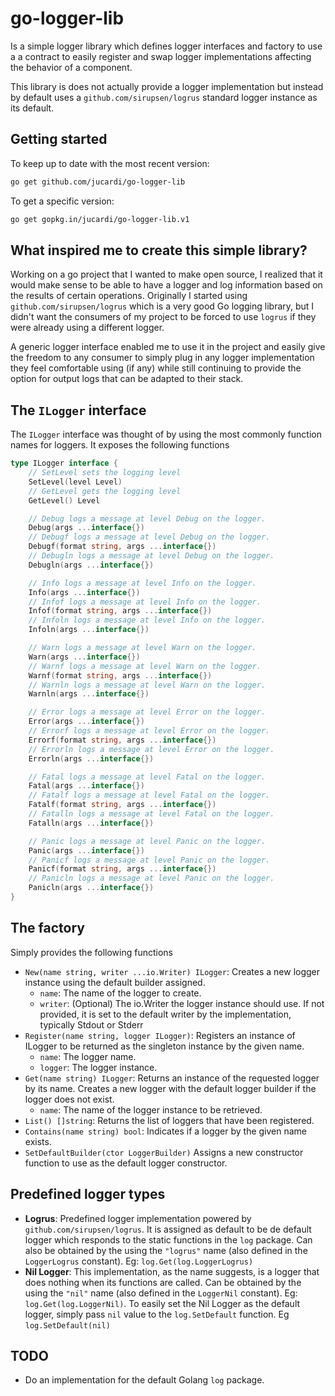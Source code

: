 # go-logger-lib

Is a simple logger library which defines logger interfaces and factory to use a a contract to easily register and swap logger implementations affecting the behavior of a component.

This library is does not actually provide a logger implementation but instead by default uses a `github.com/sirupsen/logrus` standard logger instance as its default.

## Getting started

To keep up to date with the most recent version:

```bash
go get github.com/jucardi/go-logger-lib
```

To get a specific version:

```bash
go get gopkg.in/jucardi/go-logger-lib.v1
```

## What inspired me to create this simple library?

Working on a go project that I wanted to make open source, I realized that it would make sense to be able to have a logger and log information based on the results of certain operations. Originally I started using `github.com/sirupsen/logrus` which is a very good Go logging library, but I didn't want the consumers of my project to be forced to use `logrus` if they were already using a different logger.

A generic logger interface enabled me to use it in the project and easily give the freedom to any consumer to simply plug in any logger implementation they feel comfortable using (if any) while still continuing to provide the option for output logs that can be adapted to their stack.

## The `ILogger` interface
The `ILogger` interface was thought of by using the most commonly function names for loggers. It exposes the following functions

```Go
type ILogger interface {
    // SetLevel sets the logging level
    SetLevel(level Level)
    // GetLevel gets the logging level
    GetLevel() Level

    // Debug logs a message at level Debug on the logger.
    Debug(args ...interface{})
    // Debugf logs a message at level Debug on the logger.
    Debugf(format string, args ...interface{})
    // Debugln logs a message at level Debug on the logger.
    Debugln(args ...interface{})

    // Info logs a message at level Info on the logger.
    Info(args ...interface{})
    // Infof logs a message at level Info on the logger.
    Infof(format string, args ...interface{})
    // Infoln logs a message at level Info on the logger.
    Infoln(args ...interface{})

    // Warn logs a message at level Warn on the logger.
    Warn(args ...interface{})
    // Warnf logs a message at level Warn on the logger.
    Warnf(format string, args ...interface{})
    // Warnln logs a message at level Warn on the logger.
    Warnln(args ...interface{})

    // Error logs a message at level Error on the logger.
    Error(args ...interface{})
    // Errorf logs a message at level Error on the logger.
    Errorf(format string, args ...interface{})
    // Errorln logs a message at level Error on the logger.
    Errorln(args ...interface{})

    // Fatal logs a message at level Fatal on the logger.
    Fatal(args ...interface{})
    // Fatalf logs a message at level Fatal on the logger.
    Fatalf(format string, args ...interface{})
    // Fatalln logs a message at level Fatal on the logger.
    Fatalln(args ...interface{})

    // Panic logs a message at level Panic on the logger.
    Panic(args ...interface{})
    // Panicf logs a message at level Panic on the logger.
    Panicf(format string, args ...interface{})
    // Panicln logs a message at level Panic on the logger.
    Panicln(args ...interface{})
}
```

## The factory
Simply provides the following functions

* `New(name string, writer ...io.Writer) ILogger`: Creates a new logger instance using the default builder assigned.
  * `name`: The name of the logger to create.
  * `writer`: (Optional) The io.Writer the logger instance should use. If not provided, it is set to the default writer by the implementation, typically Stdout or Stderr
* `Register(name string, logger ILogger)`: Registers an instance of ILogger to be returned as the singleton instance by the given name.
  * `name`: The logger name.
  * `logger`: The logger instance.
* `Get(name string) ILogger`: Returns an instance of the requested logger by its name. Creates a new logger with the default logger builder if the logger does not exist.
  * `name`: The name of the logger instance to be retrieved.
* `List() []string`: Returns the list of loggers that have been registered.
* `Contains(name string) bool`: Indicates if a logger by the given name exists.
* `SetDefaultBuilder(ctor LoggerBuilder)` Assigns a new constructor function to use as the default logger constructor.

## Predefined logger types

* **Logrus**: Predefined logger implementation powered by `github.com/sirupsen/logrus`. It is assigned as default to be de default logger which responds to the static functions in the `log` package. Can also be obtained by the using the `"logrus"` name (also defined in the `LoggerLogrus` constant). Eg: `log.Get(log.LoggerLogrus)`
* **Nil Logger**: This implementation, as the name suggests, is a logger that does nothing when its functions are called. Can be obtained by the using the `"nil"` name (also defined in the `LoggerNil` constant). Eg: `log.Get(log.LoggerNil)`. To easily set the Nil Logger as the default logger, simply pass `nil` value to the `log.SetDefault` function. Eg `log.SetDefault(nil)`

## TODO

* Do an implementation for the default Golang `log` package.